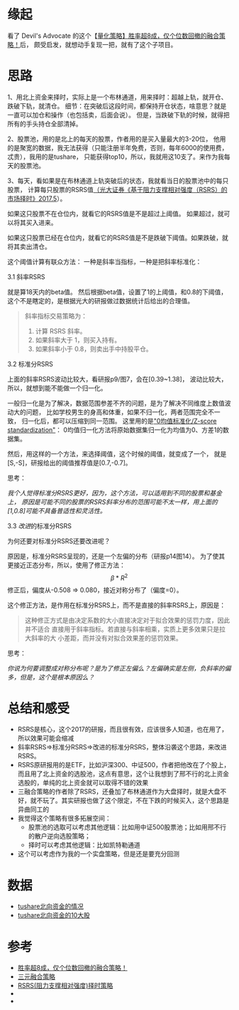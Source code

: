 # 缘起

看了 Devil's Advocate 的这个【[量化策略】胜率超8成，仅个位数回撤的融合策略！](https://www.youtube.com/watch?v=e6nMhYl8avk&ab_channel=Devil%27sAdvocate)后，
颇受启发，就想动手复现一把，就有了这个子项目。

# 思路
1、用北上资金来择时，实际上是一个布林通道，用来择时：超越上轨，就开仓、跌破下轨，就清仓。
细节：在突破后这段时间，都保持开仓状态，啥意思？就是一直可以加仓和操作（也包括卖，后面会说）。
但是，当跌破下轨的时候，就得把所有的手头持仓全部清掉。

2、股票池，用的是北上的每天的股票，作者用的是买入量最大的3-20位，
他用的是聚宽的数据，我无法获得（只能注册半年免费，否则，每年6000的使用费，忒贵），我用的是tushare，
只能获得top10，所以，我就用这10支了。来作为我每天的股票池。

3、每天，看如果是在布林通道上轨突破后的状态，我就看当日的股票池中的每只股票，
计算每只股票的RSRS值[（光大证券《基于阻力支撑相对强度（RSRS）的市场择时》2017.5](http://pg.jrj.com.cn/acc/Res/CN_RES/INVEST/2017/5/1/b4f37401-639d-493f-a810-38246b9c3c7d.pdf)）。

如果这只股票不在仓位内，就看它的RSRS值是不是超过上阈值。 如果超过，就可以将其买入进来。

如果这只股票已经在仓位内，就看它的RSRS值是不是跌破下阈值。如果跌破，就将其卖出清仓。

这个阈值计算有联众方法： 一种是斜率当指标，一种是把斜率标准化： 

3.1 斜率RSRS

就是算18天内的beta值。 然后根据beta值，设置了1的上阈值，和0.8的下阈值，这个不是瞎定的，是根据光大的研报做过数据统计后给出的合理值。

>斜率指标交易策略为：
>1. 计算 RSRS 斜率。
>2. 如果斜率大于 1，则买入持有。
>3. 如果斜率小于 0.8，则卖出手中持股平仓。

3.2 标准分RSRS

上面的斜率RSRS波动比较大，看研报p9/图7，会在[0.39~1.38]，
波动比较大，所以，就想到能不能做一个归一化。

一般归一化是为了解决，数据范围参差不齐的问题，是为了解决不同维度上数值波动大的问题，
比如学校男生的身高和体重，如果不归一化，两者范围完全不一致，
归一化后，都可以压缩到同一范围。
这里用的是["0均值标准化/Z-score standardization"](https://blog.csdn.net/bbbeoy/article/details/56665520)：
0均值归一化方法将原始数据集归一化为均值为0、方差1的数据集。

然后，用这样的一个方法，来选择阈值，这个时候的阈值，就变成了一个，
就是[S,-S]，研报给出的阈值推荐值是[0.7,-0.7]。

思考：

*我个人觉得标准分RSRS更好，因为，这个方法，可以适用到不同的股票和基金上，
原因是可能不同的股票的RSRS斜率分布的范围可能不太一样，用上面的[1,0.8]可能不具备普适性和灵活性。*

3.3 *改进*的标准分RSRS

为何还要对标准分RSRS还要改进呢？

原因是，标准分RSRS呈现的，还是一个左偏的分布（研报p14图14）。
为了使其更接近正态分布，所以，使用了修正方法：
$$ \beta * R^2 $$
修正后，偏度从-0.508 => 0.080，接近对称分布了（偏度=0）。

这个修正方法，是作用在标准分RSRS上，而不是直接的斜率RSRS上，原因是：
>这种修正方式是由决定系数的大小直接决定对于拟合效果的惩罚力度，因此并不适合
直接用于斜率指标。若直接与斜率相乘，实质上更多效果只是拉大斜率的大
小差距，而并没有对拟合效果差的惩罚效果。

思考：

*你说为何要调整成对称分布呢？是为了修正左偏么？左偏确实是左侧，负斜率的偏多，但是，这个是根本原因么？*

# 总结和感受
- RSRS是核心，这个2017的研报，而且很有效，应该很多人知道，也在用了，所以效果可能会缩减
- 斜率RSRS=>标准分RSRS=>改进的标准分RSRS，整体沿袭这个思路，来改进RSRS。
- RSRS原研报用的是ETF，比如沪深300、中证500，作者把他改在了个股上，而且用了北上资金的选股池，这点有意思，这个让我想到了邢不行的北上资金选股的，单纯的北上资金就可以取得不错的效果
- 三融合策略的作者除了RSRS，还叠加了布林通道作为大盘择时，就是大盘不好，就不玩了。其实研报也做了这个限定，不在下跌的时候买入，这个思路是异曲同工的
- 我觉得这个策略有很多拓展空间：
  - 股票池的选取可以考虑其他逻辑：比如用中证500股票池；比如用邢不行的散户逆向选股策略；
  - 择时可以考虑其他逻辑：比如凯特勒通道
- 这个可以考虑作为我的一个实盘策略，但是还是要充分回测

# 数据
- [tushare北向资金的情况](https://tushare.pro/document/2?doc_id=47)
- [tushare北向资金的10大股](https://tushare.pro/document/2?doc_id=48)

# 参考
- [胜率超8成，仅个位数回撤的融合策略！](https://www.youtube.com/watch?v=e6nMhYl8avk&ab_channel=Devil%27sAdvocate)
- [三元融合策略](https://mp.weixin.qq.com/s/iX887oJw6gQ_mBRJaIyHQQ)
- [RSRS(阻力支撑相对强度)择时策略](https://zhuanlan.zhihu.com/p/33501881)
- []()
- []()